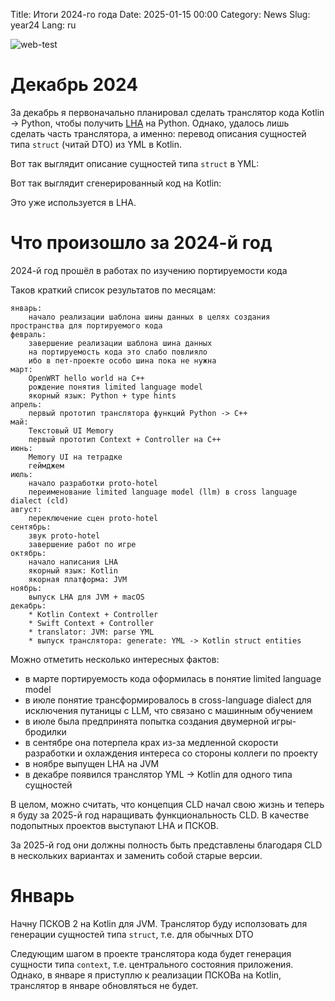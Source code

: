 Title: Итоги 2024-го года
Date: 2025-01-15 00:00
Category: News
Slug: year24
Lang: ru

![web-test][web-test]

# Декабрь 2024

За декабрь я первоначально планировал сделать транслятор кода Kotlin -> Python,
чтобы получить [LHA][lha] на Python. Однако, удалось лишь сделать часть
транслятора, а именно: перевод описания сущностей типа `struct` (читай DTO) из YML
в Kotlin.

Вот так выглядит описание сущностей типа `struct` в YML:


Вот так выглядит сгенерированный код на Kotlin:


Это уже используется в LHA.

# Что произошло за 2024-й год

2024-й год прошёл в работах по изучению портируемости кода

Таков краткий список результатов по месяцам:

    январь:
        начало реализации шаблона шины данных в целях создания пространства для портируемого кода
    февраль:
        завершение реализации шаблона шина данных
        на портируемость кода это слабо повлияло
        ибо в пет-проекте особо шина пока не нужна
    март:
        OpenWRT hello world на C++
        рождение понятия limited language model
        якорный язык: Python + type hints
    апрель:
        первый прототип транслятора функций Python -> C++
    май:
        Текстовый UI Memory
        первый прототип Context + Controller на C++
    июнь:
        Memory UI на тетрадке
        геймджем
    июль:
        начало разработки proto-hotel
        переименование limited language model (llm) в cross language dialect (cld)
    август:
        переключение сцен proto-hotel
    сентябрь:
        звук proto-hotel
        завершение работ по игре
    октябрь:
        начало написания LHA
        якорный язык: Kotlin
        якорная платформа: JVM
    ноябрь:
        выпуск LHA для JVM + macOS
    декабрь:
        * Kotlin Context + Controller
        * Swift Context + Controller
        * translator: JVM: parse YML
        * выпуск транслятора: generate: YML -> Kotlin struct entities

Можно отметить несколько интересных фактов:

* в марте портируемость кода оформилась в понятие limited language model
* в июле понятие трансформировалось в cross-language dialect для исключения путаницы с LLM, что связано с машинным обучением
* в июле была предпринята попытка создания двумерной игры-бродилки
* в сентябре она потерпела крах из-за медленной скорости разработки и охлаждения интереса со стороны коллеги по проекту
* в ноябре выпущен LHA на JVM
* в декабре появился транслятор YML -> Kotlin для одного типа сущностей


В целом, можно считать, что концепция CLD начал свою жизнь и теперь
я буду за 2025-й год наращивать функциональность CLD. В качестве
подопытных проектов выступают LHA и ПСКОВ.

За 2025-й год они должны полность быть представлены благодаря CLD
в нескольких вариантах и заменить собой старые версии.

# Январь

Начну ПСКОВ 2 на Kotlin для JVM. Транслятор буду исползовать для генерации сущностей
типа `struct`, т.е. для обычных DTO

Следующим шагом в проекте транслятора кода будет генерация сущности типа `context`,
т.е. центрального состояния приложения. Однако, в январе я приступлю к
реализации ПСКОВа на Kotlin, транслятор в январе обновляться не будет.

[web-test]: ../../images/2025_year24.jpg
[lha]: http://opengamestudio.org/ru/news/lha-jvm-macos.html
